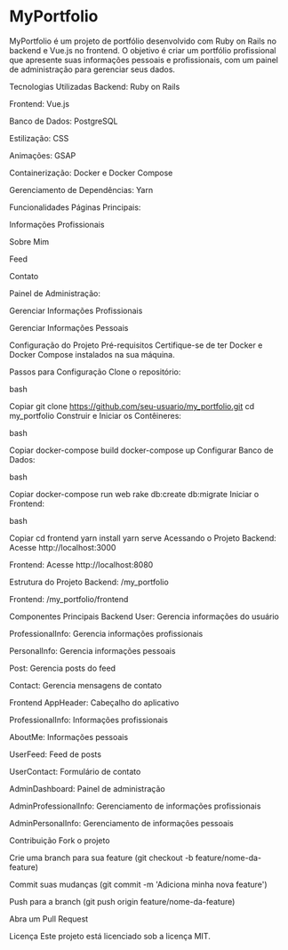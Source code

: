 <h1>MyPortfolio</h1>
MyPortfolio é um projeto de portfólio desenvolvido com Ruby on Rails no backend e Vue.js no frontend. O objetivo é criar um portfólio profissional que apresente suas informações pessoais e profissionais, com um painel de administração para gerenciar seus dados.

Tecnologias Utilizadas
Backend: Ruby on Rails

Frontend: Vue.js

Banco de Dados: PostgreSQL

Estilização: CSS

Animações: GSAP

Containerização: Docker e Docker Compose

Gerenciamento de Dependências: Yarn

Funcionalidades
Páginas Principais:

Informações Profissionais

Sobre Mim

Feed

Contato

Painel de Administração:

Gerenciar Informações Profissionais

Gerenciar Informações Pessoais

Configuração do Projeto
Pré-requisitos
Certifique-se de ter Docker e Docker Compose instalados na sua máquina.

Passos para Configuração
Clone o repositório:

bash

Copiar
git clone https://github.com/seu-usuario/my_portfolio.git
cd my_portfolio
Construir e Iniciar os Contêineres:

bash

Copiar
docker-compose build
docker-compose up
Configurar Banco de Dados:

bash

Copiar
docker-compose run web rake db:create db:migrate
Iniciar o Frontend:

bash

Copiar
cd frontend
yarn install
yarn serve
Acessando o Projeto
Backend: Acesse http://localhost:3000

Frontend: Acesse http://localhost:8080

Estrutura do Projeto
Backend: /my_portfolio

Frontend: /my_portfolio/frontend

Componentes Principais
Backend
User: Gerencia informações do usuário

ProfessionalInfo: Gerencia informações profissionais

PersonalInfo: Gerencia informações pessoais

Post: Gerencia posts do feed

Contact: Gerencia mensagens de contato

Frontend
AppHeader: Cabeçalho do aplicativo

ProfessionalInfo: Informações profissionais

AboutMe: Informações pessoais

UserFeed: Feed de posts

UserContact: Formulário de contato

AdminDashboard: Painel de administração

AdminProfessionalInfo: Gerenciamento de informações profissionais

AdminPersonalInfo: Gerenciamento de informações pessoais

Contribuição
Fork o projeto

Crie uma branch para sua feature (git checkout -b feature/nome-da-feature)

Commit suas mudanças (git commit -m 'Adiciona minha nova feature')

Push para a branch (git push origin feature/nome-da-feature)

Abra um Pull Request

Licença
Este projeto está licenciado sob a licença MIT.
